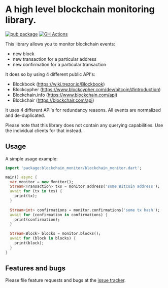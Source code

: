 # A high level blockchain monitoring library.

[![pub package](https://img.shields.io/pub/v/blockchain_monitor.svg)](https://pub.dartlang.org/packages/blockchain_monitor)
[![GH Actions](https://github.com/inapay/blockchain_monitor/workflows/dart/badge.svg)](https://github.com/inapay/blockchain_monitor/actions)



This library allows you to monitor blockchain events:
- new block
- new transaction for a particular address
- new confirmation for a particular transaction

It does so by using 4 different public API's:
- Blockbook (https://wiki.trezor.io/Blockbook)
- Blockcypher (https://www.blockcypher.com/dev/bitcoin/#introduction)
- Blockchain.info (https://www.blockchain.com/api)
- Blockchair (https://blockchair.com/api)

It uses 4 different API's for redundancy reasons. All events are normalized and de-duplicated.

Please note that this library does not contain any querying capabilities. Use the individual clients for that instead.

## Usage

A simple usage example:

```dart
import 'package:blockchain_monitor/blockchain_monitor.dart';

main() async {
  var monitor = new Monitor();
  Stream<Transaction> txs = monitor.address('some Bitcoin address');
  await for (tx in txs) {
    print(tx);
  }
  
  Stream<int> confirmations = monitor.confirmations('some tx hash');
  await for (confirmation in confirmations) {
    print(confirmation);
  }
  
  Stream<Block> blocks = monitor.blocks();
  await for (block in blocks) {
    print(block);
  }
}
```

## Features and bugs

Please file feature requests and bugs at the [issue tracker][tracker].

[tracker]: http://github.com/inapay/blockchain_monitor/issues
